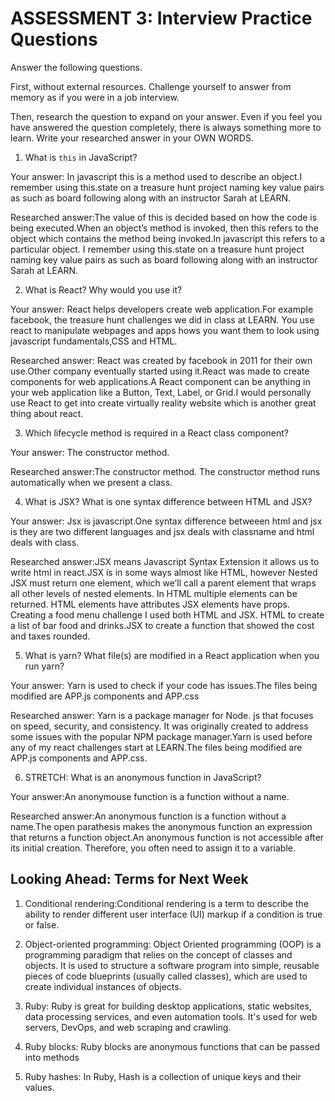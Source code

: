 # ASSESSMENT 3: Interview Practice Questions

Answer the following questions.

First, without external resources. Challenge yourself to answer from memory as if you were in a job interview.

Then, research the question to expand on your answer. Even if you feel you have answered the question completely, there is always something more to learn. Write your researched answer in your OWN WORDS.


1. What is `this` in JavaScript?

  Your answer: In javascript this is a method used to describe an object.I remember using this.state on a treasure hunt project naming key value pairs as such as board following along with an instructor Sarah at LEARN.

  Researched answer:The value of this is decided based on how the code is being executed.When an object’s method is invoked, then this refers to the object which contains the method being invoked.In javascript this refers to a particular object. I remember using this.state on a treasure hunt project naming key value pairs as such as board following along with an instructor Sarah at LEARN.



2. What is React? Why would you use it?

  Your answer: React helps developers create web application.For example facebook, the treasure hunt challenges we did in class at LEARN. You use react to manipulate webpages and apps hows you want them to look using javascript fundamentals,CSS and HTML.

  Researched answer: React was created by facebook in 2011 for their own use.Other company eventually started using it.React was made to create components for web applications.A React component can be anything in your web application like a Button, Text, Label, or Grid.I would personally use React to get into create virtually reality website which is another great thing about react.





3. Which lifecycle method is required in a React class component?

  Your answer: The constructor method.

  Researched answer:The constructor method. The constructor method runs automatically when we present a class.



4. What is JSX? What is one syntax difference between HTML and JSX?

  Your answer: Jsx is javascript.One syntax difference betweeen html and jsx is they are two different languages and jsx deals with classname and html deals with class.

  Researched answer:JSX means Javascript Syntax Extension it allows us to write html in react.JSX is in some ways almost like HTML, however Nested JSX must return one element, which we’ll call a parent element that wraps all other levels of nested elements. In HTML multiple elements can be returned.
  HTML elements have attributes JSX elements have props. Creating a food menu challenge I used both HTML and JSX. HTML to create a list of bar food and drinks.JSX to create a function that showed the cost and taxes rounded.



5. What is yarn? What file(s) are modified in a React application when you run yarn?

  Your answer: Yarn is used to check if your code has issues.The files being modified are APP.js components and APP.css

  Researched answer:
Yarn is a package manager for Node. js that focuses on speed, security, and consistency. It was originally created to address some issues with the popular NPM package manager.Yarn is used before any of my react challenges start at LEARN.The files being modified are APP.js components and APP.css.



6. STRETCH: What is an anonymous function in JavaScript?

  Your answer:An anonymouse function is a function without a name.

  Researched answer:An anonymous function is a function without a name.The open parathesis makes the anonymous function an expression that returns a function object.An anonymous function is not accessible after its initial creation. Therefore, you often need to assign it to a variable.


## Looking Ahead: Terms for Next Week

1. Conditional rendering:Conditional rendering is a term to describe the ability to render different user interface (UI) markup if a condition is true or false.


2. Object-oriented programming:
Object Oriented programming (OOP) is a programming paradigm that relies on the concept of classes and objects. It is used to structure a software program into simple, reusable pieces of code blueprints (usually called classes), which are used to create individual instances of objects. 
3. Ruby:
Ruby is great for building desktop applications, static websites, data processing services, and even automation tools. It's used for web servers, DevOps, and web scraping and crawling.
4. Ruby blocks:
Ruby blocks are anonymous functions that can be passed into methods
5. Ruby hashes: In Ruby, Hash is a collection of unique keys and their values.
